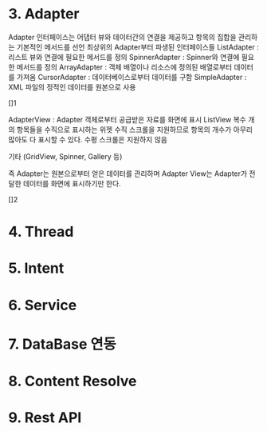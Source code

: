 # 3. Adapter

Adapter 인터페이스는 어댑터 뷰와 데이터간의 연결을 제공하고 항목의 집합을 관리하는 기본적인 메서드를 선언
최상위의 Adapter부터 파생된 인터페이스들
ListAdapter : 리스트 뷰와 연결에 필요한 메서드를 정의
SpinnerAdapter : Spinner와 연결에 필요한 메서드를 정의
ArrayAdapter : 객체 배열이나 리소스에 정의된 배열로부터 데이터를 가져옴
CursorAdapter : 데이터베이스로부터 데이터를 구함
SimpleAdapter : XML 파일의 정적인 데이터를 원본으로 사용

[]1

AdapterView : Adapter 객체로부터 공급받은 자료를 화면에 표시 
ListView
복수 개의 항목들을 수직으로 표시하는 위젯
수직 스크롤을 지원하므로 항목의 개수가 아무리 많아도 다 표시할 수 있다.
수평 스크롤은 지원하지 않음

기타 (GridView, Spinner, Gallery 등)

즉 Adapter는 원본으로부터 얻은 데이터를 관리하며 Adapter View는 Adapter가 전달한 데이터를 화면에 표시하기만 한다.

[]2

# 4. Thread

# 5. Intent

# 6. Service

# 7. DataBase 연동

# 8. Content Resolve

# 9. Rest API
